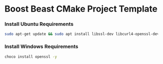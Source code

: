 # Boost Beast CMake Project Template

### Install Ubuntu Requirements

```bash
sudo apt-get update && sudo apt install libssl-dev libcurl4-openssl-dev libboost-all-dev
```

### Install Windows Requirements

```bash
choco install openssl -y
```